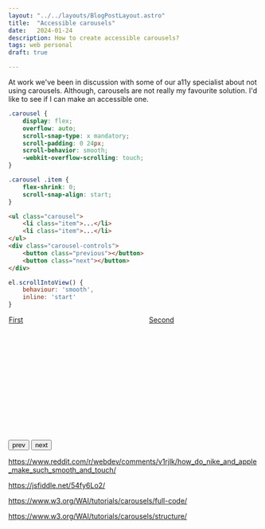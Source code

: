 ```yaml
---
layout: "../../layouts/BlogPostLayout.astro"
title:  "Accessible carousels"
date:   2024-01-24
description: How to create accessible carousels?
tags: web personal
draft: true

---
```


<div class="span2-4">
 
<div class="lead">
At work we've been in discussion with some of our a11y specialist about not using carousels. Although, carousels are not really my favourite solution. I'd like to see if I can make an accessible one.
</div>

```css
.carousel {
    display: flex;
    overflow: auto;
    scroll-snap-type: x mandatory;
    scroll-padding: 0 24px;
    scroll-behavior: smooth;
    -webkit-overflow-scrolling: touch;
}

.carousel .item {
    flex-shrink: 0;
    scroll-snap-align: start;
}
```

```html
<ul class="carousel">
    <li class="item">...</li>
    <li class="item">...</li>
</ul>
<div class="carousel-controls">
    <button class="previous"></button>
    <button class="next"></button>
</div>
```

```js
el.scrollIntoView() {
    behaviour: 'smooth',
    inline: 'start'
}
```

<style>
.carousel {
    margin:0;
    list-style-type: none;
    display: flex;
    gap: 2rem;
    overflow: auto;
    scroll-snap-type: x mandatory;
}

.carousel .item {
    flex-shrink: 0;
    height: 250px;
    width: 250px;
    background-color: var(--information-color);
    scroll-snap-align: start;
}

.item:target {
    background-color:red;
}

</style>
<div role="region" aria-roledescription="carousel" aria-label="Design patterns">
    <ol class="carousel">
        <li class="item"><a href="">First</a></li>
        <li class="item"><a href="">Second</a></li>
        <li class="item"><a href="">Third</a></li>
        <li class="item"><a href="">Fourth</a></li>
        <li class="item"><a href="">Fifth</a></li>
        <li class="item"><a href="">Sixth</a></li>
    </ol>
    <div class="carousel-controls">
        <button class="previous">prev</button>
        <button class="next">next</button>
    </div>
</div>

https://www.reddit.com/r/webdev/comments/v1rjlk/how_do_nike_and_apple_make_such_smooth_and_touch/

https://jsfiddle.net/54fy6Lo2/

https://www.w3.org/WAI/tutorials/carousels/full-code/

https://www.w3.org/WAI/tutorials/carousels/structure/

